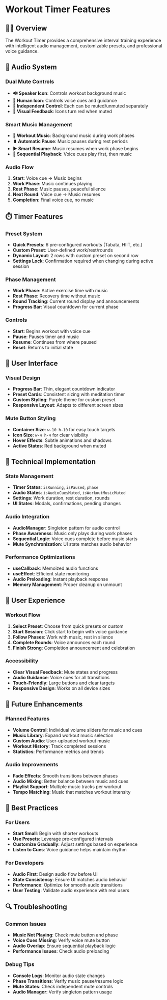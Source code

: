 # Workout Timer Features

## 🏋️‍♂️ Overview

The Workout Timer provides a comprehensive interval training experience with intelligent audio management, customizable presets, and professional voice guidance.

## 🎵 Audio System

### **Dual Mute Controls**
- **🔊 Speaker Icon**: Controls workout background music
- **👤 Human Icon**: Controls voice cues and guidance
- **🎯 Independent Control**: Each can be muted/unmuted separately
- **🔴 Visual Feedback**: Icons turn red when muted

### **Smart Music Management**
- **🎵 Workout Music**: Background music during work phases
- **⏸️ Automatic Pause**: Music pauses during rest periods
- **▶️ Smart Resume**: Music resumes when work phase begins
- **🔄 Sequential Playback**: Voice cues play first, then music

### **Audio Flow**
1. **Start**: Voice cue → Music begins
2. **Work Phase**: Music continues playing
3. **Rest Phase**: Music pauses, peaceful silence
4. **Next Round**: Voice cue → Music resumes
5. **Completion**: Final voice cue, no music

## ⏱️ Timer Features

### **Preset System**
- **Quick Presets**: 6 pre-configured workouts (Tabata, HIIT, etc.)
- **Custom Preset**: User-defined work/rest/rounds
- **Dynamic Layout**: 2 rows with custom preset on second row
- **Settings Lock**: Confirmation required when changing during active session

### **Phase Management**
- **Work Phase**: Active exercise time with music
- **Rest Phase**: Recovery time without music
- **Round Tracking**: Current round display and announcements
- **Progress Bar**: Visual countdown for current phase

### **Controls**
- **Start**: Begins workout with voice cue
- **Pause**: Pauses timer and music
- **Resume**: Continues from where paused
- **Reset**: Returns to initial state

## 🎨 User Interface

### **Visual Design**
- **Progress Bar**: Thin, elegant countdown indicator
- **Preset Cards**: Consistent sizing with meditation timer
- **Custom Styling**: Purple theme for custom preset
- **Responsive Layout**: Adapts to different screen sizes

### **Mute Button Styling**
- **Container Size**: `w-10 h-10` for easy touch targets
- **Icon Size**: `w-4 h-4` for clear visibility
- **Hover Effects**: Subtle animations and shadows
- **Active States**: Red background when muted

## 🔧 Technical Implementation

### **State Management**
- **Timer States**: `isRunning`, `isPaused`, `phase`
- **Audio States**: `isAudioCuesMuted`, `isWorkoutMusicMuted`
- **Settings**: Work duration, rest duration, rounds
- **UI States**: Modals, confirmations, pending changes

### **Audio Integration**
- **AudioManager**: Singleton pattern for audio control
- **Phase Awareness**: Music only plays during work phases
- **Sequential Logic**: Voice cues complete before music starts
- **Mute Synchronization**: UI state matches audio behavior

### **Performance Optimizations**
- **useCallback**: Memoized audio functions
- **useEffect**: Efficient state monitoring
- **Audio Preloading**: Instant playback response
- **Memory Management**: Proper cleanup on unmount

## 📱 User Experience

### **Workout Flow**
1. **Select Preset**: Choose from quick presets or custom
2. **Start Session**: Click start to begin with voice guidance
3. **Follow Phases**: Work with music, rest in silence
4. **Complete Rounds**: Voice announces each round
5. **Finish Strong**: Completion announcement and celebration

### **Accessibility**
- **Clear Visual Feedback**: Mute states and progress
- **Audio Guidance**: Voice cues for all transitions
- **Touch-Friendly**: Large buttons and clear targets
- **Responsive Design**: Works on all device sizes

## 🚀 Future Enhancements

### **Planned Features**
- **Volume Control**: Individual volume sliders for music and cues
- **Music Library**: Expand workout music selection
- **Custom Audio**: User-uploaded workout music
- **Workout History**: Track completed sessions
- **Statistics**: Performance metrics and trends

### **Audio Improvements**
- **Fade Effects**: Smooth transitions between phases
- **Audio Mixing**: Better balance between music and cues
- **Playlist Support**: Multiple music tracks per workout
- **Tempo Matching**: Music that matches workout intensity

## 🎯 Best Practices

### **For Users**
- **Start Small**: Begin with shorter workouts
- **Use Presets**: Leverage pre-configured intervals
- **Customize Gradually**: Adjust settings based on experience
- **Listen to Cues**: Voice guidance helps maintain rhythm

### **For Developers**
- **Audio First**: Design audio flow before UI
- **State Consistency**: Ensure UI matches audio behavior
- **Performance**: Optimize for smooth audio transitions
- **User Testing**: Validate audio experience with real users

## 🔍 Troubleshooting

### **Common Issues**
- **Music Not Playing**: Check mute button and phase
- **Voice Cues Missing**: Verify voice mute button
- **Audio Overlap**: Ensure sequential playback logic
- **Performance Issues**: Check audio preloading

### **Debug Tips**
- **Console Logs**: Monitor audio state changes
- **Phase Transitions**: Verify music pause/resume logic
- **Mute States**: Check independent mute controls
- **Audio Manager**: Verify singleton pattern usage
